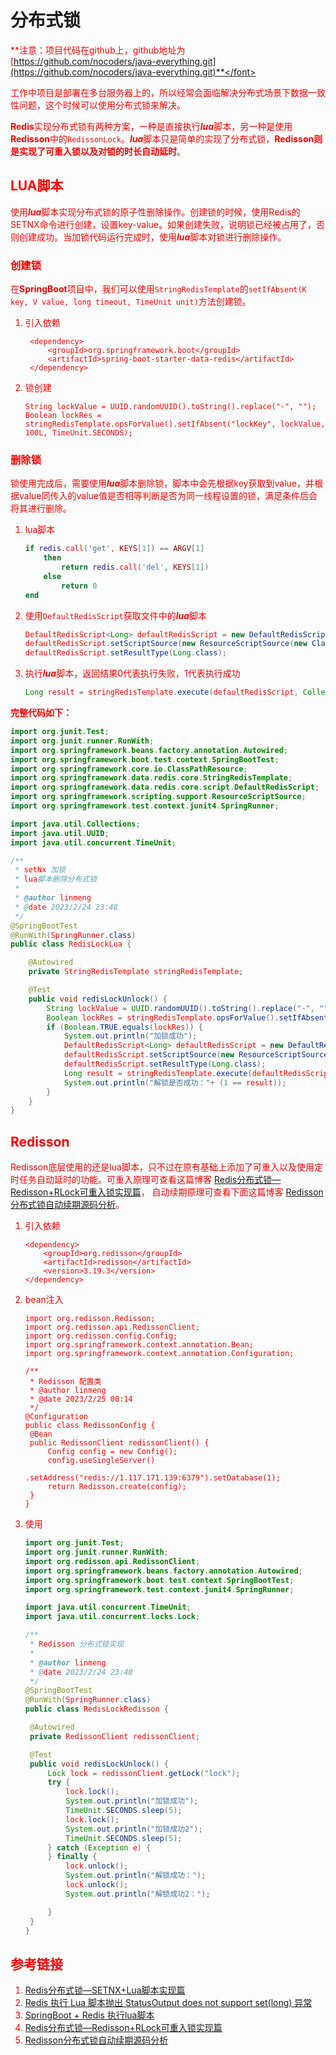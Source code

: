 # 分布式锁

<font color=Red>**注意：项目代码在github上，github地址为[https://github.com/nocoders/java-everything.git](https://github.com/nocoders/java-everything.git)**</font>

工作中项目是部署在多台服务器上的，所以经常会面临解决分布式场景下数据一致性问题，这个时候可以使用分布式锁来解决。

**Redis**实现分布式锁有两种方案，一种是直接执行***lua***脚本，另一种是使用**Redisson**中的`RedissonLock`。***lua***脚本只是简单的实现了分布式锁，**Redisson则是实现了可重入锁以及对锁的时长自动延时**。

## LUA脚本

使用***lua***脚本实现分布式锁的原子性删除操作。创建锁的时候，使用Redis的SETNX命令进行创建，设置key-value。如果创建失败，说明锁已经被占用了，否则创建成功。当加锁代码运行完成时，使用***lua***脚本对锁进行删除操作。

### 创建锁

在**SpringBoot**项目中，我们可以使用`StringRedisTemplate`的`setIfAbsent(K key, V value, long timeout, TimeUnit unit)`方法创建锁。

1. 引入依赖

   ```
    <dependency>
        <groupId>org.springframework.boot</groupId>
        <artifactId>spring-boot-starter-data-redis</artifactId>
    </dependency>
   ```

2. 锁创建

   ```
   String lockValue = UUID.randomUUID().toString().replace("-", "");
   Boolean lockRes = stringRedisTemplate.opsForValue().setIfAbsent("lockKey", lockValue, 100L, TimeUnit.SECONDS);
   ```

### 删除锁

锁使用完成后，需要使用***lua***脚本删除锁，脚本中会先根据key获取到value，并根据value同传入的value值是否相等判断是否为同一线程设置的锁，满足条件后会将其进行删除。

1. lua脚本

   ```lua
   if redis.call('get', KEYS[1]) == ARGV[1]
       then
           return redis.call('del', KEYS[1])
       else
           return 0
   end
   ```

2. 使用`DefaultRedisScript`获取文件中的***lua***脚本

   ```java
   DefaultRedisScript<Long> defaultRedisScript = new DefaultRedisScript();
   defaultRedisScript.setScriptSource(new ResourceScriptSource(new ClassPathResource("deleteKey.lua")));
   defaultRedisScript.setResultType(Long.class);
   ```

3. 执行***lua***脚本，返回结果0代表执行失败，1代表执行成功

   ```java
   Long result = stringRedisTemplate.execute(defaultRedisScript, Collections.singletonList("lockKey"),lockValue);
   ```

**完整代码如下：**

```java
import org.junit.Test;
import org.junit.runner.RunWith;
import org.springframework.beans.factory.annotation.Autowired;
import org.springframework.boot.test.context.SpringBootTest;
import org.springframework.core.io.ClassPathResource;
import org.springframework.data.redis.core.StringRedisTemplate;
import org.springframework.data.redis.core.script.DefaultRedisScript;
import org.springframework.scripting.support.ResourceScriptSource;
import org.springframework.test.context.junit4.SpringRunner;

import java.util.Collections;
import java.util.UUID;
import java.util.concurrent.TimeUnit;

/**
 * setNx 加锁
 * lua脚本删除分布式锁
 *
 * @author linmeng
 * @date 2023/2/24 23:48
 */
@SpringBootTest
@RunWith(SpringRunner.class)
public class RedisLockLua {

	@Autowired
	private StringRedisTemplate stringRedisTemplate;

	@Test
	public void redisLockUnlock() {
		String lockValue = UUID.randomUUID().toString().replace("-", "");
		Boolean lockRes = stringRedisTemplate.opsForValue().setIfAbsent("lockKey", lockValue, 100L, TimeUnit.SECONDS);
		if (Boolean.TRUE.equals(lockRes)) {
			System.out.println("加锁成功");
			DefaultRedisScript<Long> defaultRedisScript = new DefaultRedisScript();
			defaultRedisScript.setScriptSource(new ResourceScriptSource(new ClassPathResource("deleteKey.lua")));
			defaultRedisScript.setResultType(Long.class);
			Long result = stringRedisTemplate.execute(defaultRedisScript, Collections.singletonList("lockKey"),lockValue);
			System.out.println("解锁是否成功："+ (1 == result));
		}
	}
}
```

## Redisson

Redisson底层使用的还是lua脚本，只不过在原有基础上添加了可重入以及使用定时任务自动延时的功能。可重入原理可查看这篇博客 [Redis分布式锁—Redisson+RLock可重入锁实现篇](https://www.cnblogs.com/niceyoo/p/13736140.html)， 自动续期原理可查看下面这篇博客 [Redisson分布式锁自动续期源码分析](https://juejin.cn/post/7100482152319418375)。

1. 引入依赖

   ```
   <dependency>
       <groupId>org.redisson</groupId>
       <artifactId>redisson</artifactId>
       <version>3.19.3</version>
   </dependency>
   ```

2. bean注入

   ```
   import org.redisson.Redisson;
   import org.redisson.api.RedissonClient;
   import org.redisson.config.Config;
   import org.springframework.context.annotation.Bean;
   import org.springframework.context.annotation.Configuration;
   
   /**
    * Redisson 配置类
    * @author linmeng
    * @date 2023/2/25 00:14
    */
   @Configuration
   public class RedissonConfig {
   	@Bean
   	public RedissonClient redissonClient() {
   		Config config = new Config();
   		config.useSingleServer()
   				.setAddress("redis://1.117.171.139:6379").setDatabase(1);
   		return Redisson.create(config);
   	}
   }
   ```

3. 使用

   ```java
   import org.junit.Test;
   import org.junit.runner.RunWith;
   import org.redisson.api.RedissonClient;
   import org.springframework.beans.factory.annotation.Autowired;
   import org.springframework.boot.test.context.SpringBootTest;
   import org.springframework.test.context.junit4.SpringRunner;
   
   import java.util.concurrent.TimeUnit;
   import java.util.concurrent.locks.Lock;
   
   /**
    * Redisson 分布式锁实现
    *
    * @author linmeng
    * @date 2023/2/24 23:48
    */
   @SpringBootTest
   @RunWith(SpringRunner.class)
   public class RedisLockRedisson {
   
   	@Autowired
   	private RedissonClient redissonClient;
   
   	@Test
   	public void redisLockUnlock() {
   		Lock lock = redissonClient.getLock("lock");
   		try {
   			lock.lock();
   			System.out.println("加锁成功");
   			TimeUnit.SECONDS.sleep(5);
   			lock.lock();
   			System.out.println("加锁成功2");
   			TimeUnit.SECONDS.sleep(5);
   		} catch (Exception e) {
   		} finally {
   			lock.unlock();
   			System.out.println("解锁成功：");
   			lock.unlock();
   			System.out.println("解锁成功2：");
   
   		}
   	}
   }
   ```

## 参考链接

1. [Redis分布式锁—SETNX+Lua脚本实现篇 ](https://www.cnblogs.com/niceyoo/p/13711149.html)
2. [Redis 执行 Lua 脚本抛出 StatusOutput does not support set(long) 异常](https://www.zhangbj.com/topic/Redis.html)
3. [SpringBoot + Redis 执行lua脚本 ](https://www.cnblogs.com/Howinfun/p/11803747.html)
4. [Redis分布式锁—Redisson+RLock可重入锁实现篇 ](https://www.cnblogs.com/niceyoo/p/13736140.html)
5. [Redisson分布式锁自动续期源码分析](https://juejin.cn/post/7100482152319418375)